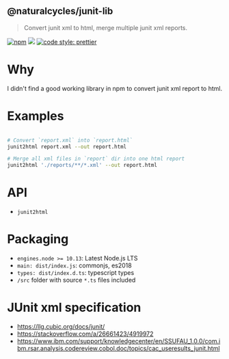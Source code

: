## @naturalcycles/junit-lib

> Convert junit xml to html, merge multiple junit xml reports.

[![npm](https://img.shields.io/npm/v/@naturalcycles/junit-lib/latest.svg)](https://www.npmjs.com/package/@naturalcycles/junit-lib)
[![](https://circleci.com/gh/NaturalCycles/junit-lib.svg?style=shield&circle-token=123)](https://circleci.com/gh/NaturalCycles/junit-lib)
[![code style: prettier](https://img.shields.io/badge/code_style-prettier-ff69b4.svg?style=flat-square)](https://github.com/prettier/prettier)

# Why

I didn't find a good working library in npm to convert junit xml report to html.

# Examples

```sh

# Convert `report.xml` into `report.html`
junit2html report.xml --out report.html

# Merge all xml files in `report` dir into one html report
junit2html './reports/**/*.xml' --out report.html

```

# API

- `junit2html`

# Packaging

- `engines.node >= 10.13`: Latest Node.js LTS
- `main: dist/index.js`: commonjs, es2018
- `types: dist/index.d.ts`: typescript types
- `/src` folder with source `*.ts` files included

# JUnit xml specification

- https://llg.cubic.org/docs/junit/
- https://stackoverflow.com/a/26661423/4919972
- https://www.ibm.com/support/knowledgecenter/en/SSUFAU_1.0.0/com.ibm.rsar.analysis.codereview.cobol.doc/topics/cac_useresults_junit.html
